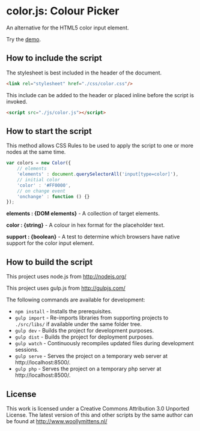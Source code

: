 # color.js: Colour Picker

An alternative for the HTML5 color input element.

Try the <a href="http://www.woollymittens.nl/default.php?url=useful-color">demo</a>.

## How to include the script

The stylesheet is best included in the header of the document.

```html
<link rel="stylesheet" href="./css/color.css"/>
```

This include can be added to the header or placed inline before the script is invoked.

```html
<script src="./js/color.js"></script>
```

## How to start the script

This method allows CSS Rules to be used to apply the script to one or more nodes at the same time.

```javascript
var colors = new Color({
	// elements
	'elements' : document.querySelectorAll('input[type=color]'),
	// initial color
	'color' : '#FF0000',
	// on change event
	'onchange' : function () {}
});
```

**elements : {DOM elements}** - A collection of target elements.

**color : {string}** - A colour in hex format for the placeholder text.

**support : {boolean}** - A test to determine which browsers have native support for the color input element.

## How to build the script

This project uses node.js from http://nodejs.org/

This project uses gulp.js from http://gulpjs.com/

The following commands are available for development:
+ `npm install` - Installs the prerequisites.
+ `gulp import` - Re-imports libraries from supporting projects to `./src/libs/` if available under the same folder tree.
+ `gulp dev` - Builds the project for development purposes.
+ `gulp dist` - Builds the project for deployment purposes.
+ `gulp watch` - Continuously recompiles updated files during development sessions.
+ `gulp serve` - Serves the project on a temporary web server at http://localhost:8500/.
+ `gulp php` - Serves the project on a temporary php server at http://localhost:8500/.

## License

This work is licensed under a Creative Commons Attribution 3.0 Unported License. The latest version of this and other scripts by the same author can be found at http://www.woollymittens.nl/
